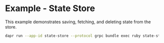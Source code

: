 # Example - State Store

This example demonstrates saving, fetching, and deleting state from the store.

```bash
dapr run --app-id state-store --protocol grpc bundle exec ruby state-store.rb
```